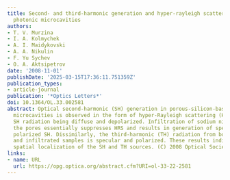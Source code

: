 ```yaml
---
title: Second- and third-harmonic generation and hyper-rayleigh scattering in porous-silicon-based
  photonic microcavities
authors:
- T. V. Murzina
- I. A. Kolmychek
- A. I. Maidykovski
- A. A. Nikulin
- F. Yu Sychev
- O. A. Aktsipetrov
date: '2008-11-01'
publishDate: '2025-03-15T17:36:11.751359Z'
publication_types:
- article-journal
publication: '*Optics Letters*'
doi: 10.1364/OL.33.002581
abstract: Optical second-harmonic (SH) generation in porous-silicon-based photonic
  microcavities is observed in the form of hyper-Rayleigh scattering (HRS), with the
  SH radiation being diffuse and depolarized. Infiltration of sodium nitrite into
  the pores essentially suppresses HRS and results in generation of specular and partially
  polarized SH. Dissimilarly, the third-harmonic (TH) radiation from both unfilled
  and infiltrated samples is specular and polarized. These results indicate different
  spatial localization of the SH and TH sources. (C) 2008 Optical Society of America
links:
- name: URL
  url: https://opg.optica.org/abstract.cfm?URI=ol-33-22-2581
---
```

